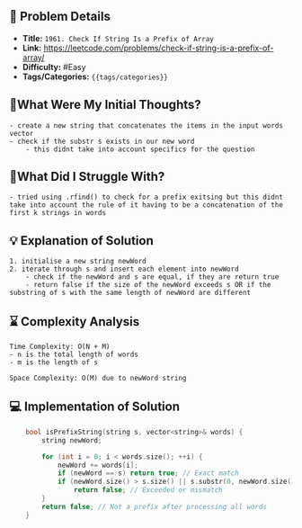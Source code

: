 ## 📝 Problem Details

- **Title:** `1961. Check If String Is a Prefix of Array`
- **Link:** https://leetcode.com/problems/check-if-string-is-a-prefix-of-array/
- **Difficulty:** #Easy 
- **Tags/Categories:** `{{tags/categories}}`

## 💭What Were My Initial Thoughts?

```
- create a new string that concatenates the items in the input words vector
- check if the substr s exists in our new word 
	- this didnt take into account specifics for the question
```

## 🤔What Did I Struggle With?

```
- tried using .rfind() to check for a prefix exitsing but this didnt take into account the rule of it having to be a concatenation of the first k strings in words
```

## 💡 Explanation of Solution

```
1. initialise a new string newWord
2. iterate through s and insert each element into newWord
	- check if the newWord and s are equal, if they are return true
	- return false if the size of the newWord exceeds s OR if the substring of s with the same length of newWord are different
```

## ⌛ Complexity Analysis

```
Time Complexity: O(N + M) 
- n is the total length of words
- m is the length of s

Space Complexity: O(M) due to newWord string
```

## 💻 Implementation of Solution

```cpp
    bool isPrefixString(string s, vector<string>& words) {
        string newWord;

        for (int i = 0; i < words.size(); ++i) {
            newWord += words[i];
            if (newWord == s) return true; // Exact match
            if (newWord.size() > s.size() || s.substr(0, newWord.size()) != newWord)
                return false; // Exceeded or mismatch
        }
        return false; // Not a prefix after processing all words
    }
```